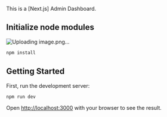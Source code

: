 This is a [Next.js] Admin Dashboard.

## Initialize node modules

![Uploading image.png…]()


```bash
npm install
```

## Getting Started

First, run the development server:

```bash
npm run dev
```

Open [http://localhost:3000](http://localhost:3000) with your browser to see the result.
